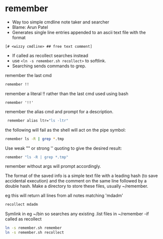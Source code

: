 # remember
- Way too simple cmdline note taker and searcher
- Blame: Arun Patel
- Generates single line entries appended to an ascii text file with the format 
 
 `[# <wizzy cmdline> ## free text comment]`

- If called as recollect searches instead
- use `<ln -s remember.sh recollect>` to softlink.
- Searching sends commands to grep.



 remember the last cmd
```sh
remember !!
 ```
 remember a literal !! rather than the last cmd used using bash
 ```sh.
 remember '!!'
 ```
 remember the alias cmd and prompt for a description.
```sh
 remember alias ltr="ls -ltr"
 ```
the following will fail as the shell will act on the pipe symbol:
 ```sh
 remember ls -R | grep *.tmp
 ```
 Use weak "" or strong '' quoting to give the desired result:
 ```sh
 remember "ls -R | grep *.tmp"
```
remember without args will prompt accordingly.

 The format of the saved info is a simple text file with a leading hash (to save accidental execution) and the comment on the same line followed by a double hash. Make a directory to store these files, usually ~/remember.
 
 eg this will return all lines from all notes matching 'mdadm'
```sh
recollect mdadm
```

 Symlink in eg ~/bin so searches any existing .list files in ~/remember -if called as recollect
 ```sh
 ln -s remember.sh remember
 ln -s remember.sh recollect
```
